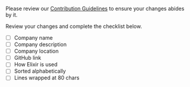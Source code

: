 Please review our [Contribution Guidelines](https://github.com/lpil/elm-companies/blob/master/CONTRIBUTING.md) to ensure your changes abides by it.

Review your changes and complete the checklist below.

- [ ] Company name
- [ ] Company description
- [ ] Company location
- [ ] GitHub link
- [ ] How Elixir is used
- [ ] Sorted alphabetically
- [ ] Lines wrapped at 80 chars
